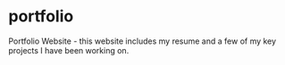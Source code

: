 # portfolio
Portfolio Website - this website includes my resume and a few of my key projects I have been working on.
